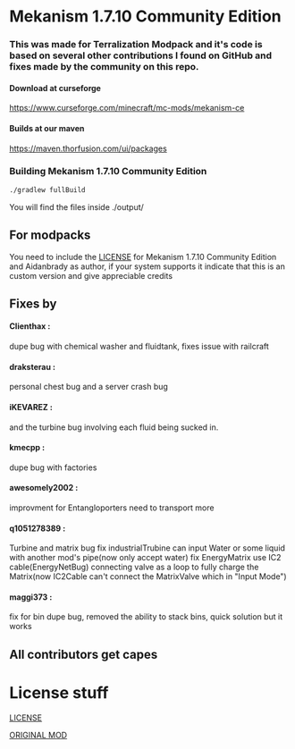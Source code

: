 # Mekanism 1.7.10 Community Edition

### This was made for Terralization Modpack and it's code is based on several other contributions I found on GitHub and fixes made by the community on this repo.

#### Download at curseforge
https://www.curseforge.com/minecraft/mc-mods/mekanism-ce

#### Builds at our maven
https://maven.thorfusion.com/ui/packages

### Building Mekanism 1.7.10 Community Edition

```bash
./gradlew fullBuild
```
You will find the files inside ./output/

## For modpacks
You need to include the [LICENSE](https://raw.githubusercontent.com/Thorfusion/Mekanism-1.7.10-Community-Edition/1.7.10/LICENSE.md) for Mekanism 1.7.10 Community Edition and Aidanbrady as author, if your system supports it indicate that this is an custom version and give appreciable credits

## Fixes by

#### Clienthax : 
dupe bug with chemical washer and fluidtank, fixes issue with railcraft

#### draksterau : 
personal chest bug and a server crash bug

#### iKEVAREZ : 
and the turbine bug involving each fluid being sucked in.

#### kmecpp : 
dupe bug with factories

#### awesomely2002 : 
improvment for Entangloporters need to transport more

#### q1051278389 : 
Turbine and matrix bug
fix industrialTrubine can input Water or some liquid with another mod's pipe(now only accept water)
fix EnergyMatrix use IC2 cable(EnergyNetBug) connecting valve as a loop to fully charge the Matrix(now IC2Cable can't connect the MatrixValve which in "Input Mode")

#### maggi373 :
fix for bin dupe bug, removed the ability to stack bins, quick solution but it works

## All contributors get capes

# License stuff

[LICENSE](https://raw.githubusercontent.com/Thorfusion/Mekanism-1.7.10-Community-Edition/1.7.10/LICENSE.md)

[ORIGINAL MOD](https://github.com/mekanism/Mekanism)